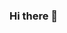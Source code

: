 ### Hi there 👋

<!--
**OMicolta/OMicolta** is a ✨ _special_ ✨ repository because its `README.md` (this file) appears on your GitHub profile.

Here are some ideas to get you started:

- 🔭 I’m currently working on developing web services rest and soap
- 🌱 I’m currently learning Go, AWS, English
- 👯 I’m looking to collaborate on cloud computing projects
- 🤔 I’m looking for help with microservices, docker, kubernetes
- 💬 Ask me about my project ideas
- 📫 How to reach me: oivarmicolta@gmail.com
- 😄 Pronouns: Micolta
- ⚡ Fun fact: Fútbol
-->
